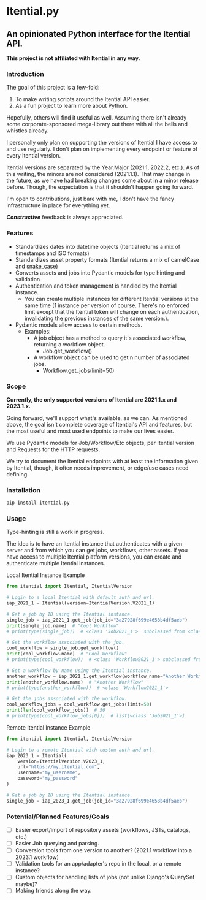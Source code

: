 # Itential.py
## An opinionated Python interface for the Itential API.

**This project is not affiliated with Itential in any way.**

### Introduction
The goal of this project is a few-fold:
1. To make writing scripts around the Itential API easier.
2. As a fun project to learn more about Python.

Hopefully, others will find it useful as well. Assuming there isn't already some corporate-sponsored mega-library out there with all the bells and whistles already.

I personally only plan on supporting the versions of Itential I have access to and use regularly.
I don't plan on implementing every endpoint or feature of every Itential version.

Itential versions are separated by the Year.Major (2021.1, 2022.2, etc.). As of this writing, 
the minors are not considered (2021.1.1). That may change in the future, as we have had breaking changes 
come about in a minor release before. Though, the expectation is that it shouldn't happen going forward.

I'm open to contributions, just bare with me, I don't have the fancy infrastructure in place for everything yet. 

***Constructive*** feedback is always appreciated.

### Features
- Standardizes dates into datetime objects (Itential returns a mix of timestamps and ISO formats)
- Standardizes asset property formats (Itential returns a mix of camelCase and snake_case)
- Converts assets and jobs into Pydantic models for type hinting and validation
- Authentication and token management is handled by the Itential instance. 
  - You can create multiple instances for different Itential versions at the same time (1 instance per version of course. There's no enforced limit except that the Itential token will change on each authentication, invalidating the previous instances of the same version.).
- Pydantic models allow access to certain methods. 
  - Examples:
    - A job object has a method to query it's associated workflow, returning a workflow object.
      - Job.get_workflow()
    - A workflow object can be used to get n number of associated jobs.
      - Workflow.get_jobs(limit=50)

### Scope
**Currently, the only supported versions of Itential are 2021.1.x and 2023.1.x.**

Going forward, we'll support what's available, as we can. 
As mentioned above, the goal isn't complete coverage of Itential's API and features, but the most useful and most used endpoints to make our lives easier.

We use Pydantic models for Job/Workflow/Etc objects, per Itential version and Requests for the HTTP requests. 

We try to document the Itential endpoints with at least the information given by Itential, though, it often needs improvement, or edge/use cases need defining.

### Installation
```bash
pip install itential.py
```

### Usage
Type-hinting is still a work in progress.

The idea is to have an Itential instance that authenticates with a given server and from which you can get jobs, workflows, other assets.
If you have access to multiple Itential platform versions, you can create and authenticate multiple Itential instances.

Local Itential Instance Example
```python
from itential import Itential, ItentialVersion

# Login to a local Itential with default auth and url.
iap_2021_1 = Itential(version=ItentialVersion.V2021_1)

# Get a job by ID using the Itential instance.
single_job = iap_2021_1.get_job(job_id="3a27928f699e4658b4df5aeb")
print(single_job.name)  # "Cool Workflow"
# print(type(single_job))  # <class 'Job2021_1'>  subclassed from <class 'Job'>

# Get the workflow associated with the job.
cool_workflow = single_job.get_workflow()
print(cool_workflow.name)  # "Cool Workflow"
# print(type(cool_workflow))  # <class 'Workflow2021_1'> subclassed from <class 'Workflow'> 

# Get a workflow by name using the Itential instance.
another_workflow = iap_2021_1.get_workflow(workflow_name="Another Workflow")
print(another_workflow.name)  # "Another Workflow"
# print(type(another_workflow))  # <class 'Workflow2021_1'>

# Get the jobs associated with the workflow.
cool_workflow_jobs = cool_workflow.get_jobs(limit=50)
print(len(cool_workflow_jobs))  # 50
# print(type(cool_workflow_jobs[0]))  # list[<class 'Job2021_1'>] 
```

Remote Itential Instance Example
```python
from itential import Itential, ItentialVersion

# Login to a remote Itential with custom auth and url.
iap_2023_1 = Itential(
    version=ItentialVersion.V2023_1,
    url="https://my.itential.com",
    username="my_username",
    password="my_password"
)

# Get a job by ID using the Itential instance.
single_job = iap_2023_1.get_job(job_id="3a27928f699e4658b4df5aeb")
```

### Potential/Planned Features/Goals
- [ ] Easier export/import of repository assets (workflows, JSTs, catalogs, etc.)
- [ ] Easier Job querying and parsing.
- [ ] Conversion tools from one version to another? (2021.1 workflow into a 2023.1 workflow)
- [ ] Validation tools for an app/adapter's repo in the local, or a remote instance?
- [ ] Custom objects for handling lists of jobs (not unlike Django's QuerySet maybe)?
- [ ] Making friends along the way.